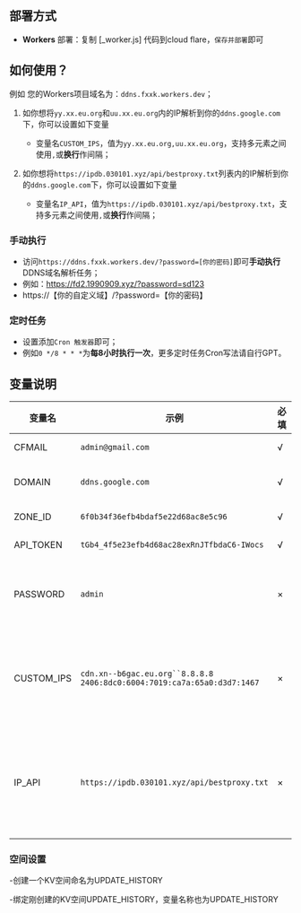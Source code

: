 
## 部署方式

- **Workers** 部署：复制 [_worker.js] 代码到cloud flare，`保存并部署`即可

## 如何使用？
例如 您的Workers项目域名为：`ddns.fxxk.workers.dev`；

1. 如你想将`yy.xx.eu.org`和`uu.xx.eu.org`内的IP解析到你的`ddns.google.com`下，你可以设置如下变量
    - 变量名`CUSTOM_IPS`，值为`yy.xx.eu.org,uu.xx.eu.org`，支持多元素之间使用`,`或**换行**作间隔；

2. 如你想将`https://ipdb.030101.xyz/api/bestproxy.txt`列表内的IP解析到你的`ddns.google.com`下，你可以设置如下变量
    - 变量名`IP_API`，值为`https://ipdb.030101.xyz/api/bestproxy.txt`，支持多元素之间使用`,`或**换行**作间隔；

### 手动执行
- 访问`https://ddns.fxxk.workers.dev/?password=[你的密码]`即可**手动执行**DDNS域名解析任务；
- 例如：https://fd2.1990909.xyz/?password=sd123
- https://【你的自定义域】/?password=【你的密码】
### 定时任务
- 设置添加`Cron 触发器`即可；
- 例如`0 */8 * * *`为**每8小时执行一次**，更多定时任务Cron写法请自行GPT。

## 变量说明
| 变量名 | 示例 | 必填 | 备注 |
|--------|---------|-|-----|
| CFMAIL  | `admin@gmail.com` |√| Cloudflare 登录邮箱 |
| DOMAIN  | `ddns.google.com` |√| Cloudflare 待解析域名 |
| ZONE_ID   | `6f0b34f36efb4bdaf5e22d68ac8e5c96` |√| Cloudflare 区域ID | 
| API_TOKEN  | `tGb4_4f5e23efb4d68ac28exRnJTfbdaC6-IWocs` |√| Cloudflare API令牌 |
| PASSWORD | `admin` |×| **手动执行**时验证密码，密码不正确拒绝访问 |
| CUSTOM_IPS | `cdn.xn--b6gac.eu.org``8.8.8.8` `2406:8dc0:6004:7019:ca7a:65a0:d3d7:1467` |×| 获取待解析至`待解析域名`IP的域名(支持多元素之间`,`或 换行 作间隔) |
| IP_API | `https://ipdb.030101.xyz/api/bestproxy.txt` |×| 通过API获取待解析至`待解析域名`IP的接口(支持多元素之间`,`或 换行 作间隔) |
### 空间设置
-创建一个KV空间命名为UPDATE_HISTORY

-绑定刚创建的KV空间UPDATE_HISTORY，变量名称也为UPDATE_HISTORY
